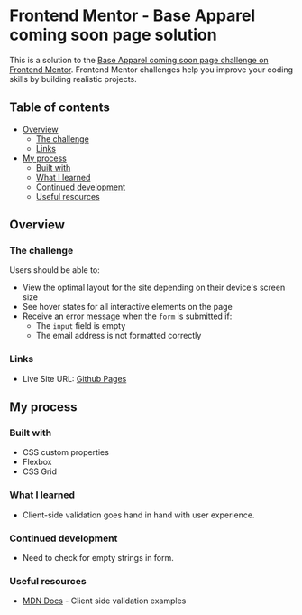 # Frontend Mentor - Base Apparel coming soon page solution

This is a solution to the [Base Apparel coming soon page challenge on Frontend Mentor](https://www.frontendmentor.io/challenges/base-apparel-coming-soon-page-5d46b47f8db8a7063f9331a0). Frontend Mentor challenges help you improve your coding skills by building realistic projects. 

## Table of contents

- [Overview](#overview)
  - [The challenge](#the-challenge)
  - [Links](#links)
- [My process](#my-process)
  - [Built with](#built-with)
  - [What I learned](#what-i-learned)
  - [Continued development](#continued-development)
  - [Useful resources](#useful-resources)

## Overview

### The challenge

Users should be able to:

- View the optimal layout for the site depending on their device's screen size
- See hover states for all interactive elements on the page
- Receive an error message when the `form` is submitted if:
  - The `input` field is empty
  - The email address is not formatted correctly

### Links

- Live Site URL: [Github Pages](https://jdegand.github.io/base-apparel-coming-soon-page/)

## My process

### Built with

- CSS custom properties
- Flexbox
- CSS Grid

### What I learned
- Client-side validation goes hand in hand with user experience.  

### Continued development

- Need to check for empty strings in form.

### Useful resources

- [MDN Docs](https://developer.mozilla.org/en-US/docs/Learn/Forms/Form_validation) - Client side validation examples

